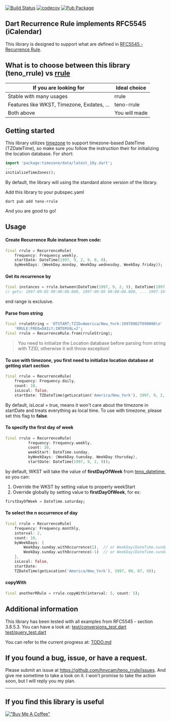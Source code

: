 [![Build Status](https://github.com/hnvcam/teno_rrule/actions/workflows/ci.yaml/badge.svg)](https://github.com/hnvcam/teno_rrule)
[![codecov](https://codecov.io/gh/hnvcam/teno_rrule/graph/badge.svg?token=APASI667F0)](https://codecov.io/gh/hnvcam/teno_rrule)
[![Pub Package](https://img.shields.io/pub/v/teno_rrule)](https://pub.dev/packages/teno_rrule)

## Dart Recurrence Rule implements RFC5545 (iCalendar)
This library is designed to support what are defined in [RFC5545 - Recurrence Rule](https://datatracker.ietf.org/doc/html/rfc5545#section-3.8.5.3).

## What is to choose between this library (teno_rrule) vs [rrule](https://pub.dev/packages/rrule)
| **If you are looking for**                 | Ideal choice  |
|--------------------------------------------|---------------|
| Stable with many usages                    | rrule         |
| Features like WKST, Timezone, Exdates, ... | teno-rrule    |
| Both above                                 | You will made |

## Getting started

This library utilizes [timezone](https://pub.dev/packages/timezone) to support timezone-based DateTime (TZDateTime),
so make sure you follow the instruction their for initializing the location database. For short:
```dart
import 'package:timezone/data/latest_10y.dart';
...
initializeTimeZones();
```
By default, the library will using the standard alone version of the library.

Add this library to your pubspec.yaml
```shell
dart pub add teno-rrule
```
And you are good to go! 

## Usage

#### Create Recurrence Rule instance from code:
```dart
final rrule = RecurrenceRule(
    frequency: Frequency.weekly,
    startDate: DateTime(1997, 9, 2, 9, 0, 0),
    byWeekDays: {WeekDay.monday, WeekDay.wednesday, WeekDay.friday});
```

#### Get its recurrence by
```dart
final instances = rrule.between(DateTime(1997, 9, 2, 9), DateTime(1997, 10, 2, 9));
// gets: 1997-09-03 09:00:00.000, 1997-09-05 09:00:00.000, ... 1997-10-01 09:00:00.000
```
end range is exclusive.

#### Parse from string
```dart
final rruleString = 'DTSTART;TZID=America/New_York:19970902T090000\n'
    'RRULE:FREQ=DAILY;INTERVAL=2';
final rrule = RecurrenceRule.from(rruleString);
```
> You need to initialize the Location database before parsing from string with TZID, otherwise it will throw exception!

#### To use with timezone, you first need to initialize location database at getting start section
```dart
final rrule = RecurrenceRule(
    frequency: Frequency.daily,
    count: 10,
    isLocal: false,
    startDate: TZDateTime(getLocation('America/New_York'), 1997, 9, 2, 9));
```
By default, isLocal = true, means it won't care about the timezone in startDate and treats everything as local time. 
To use with timezone, please set this flag to **false**.

#### To specify the first day of week
```dart
final rrule = RecurrenceRule(
          frequency: Frequency.weekly,
          count: 10,
          weekStart: DateTime.sunday,
          byWeekDays: {WeekDay.tuesday, WeekDay.thursday},
          startDate: DateTime(1997, 9, 2, 9));
```
by default, WKST will take the value of **firstDayOfWeek** from [teno_datetime](https://pub.dev/packages/teno_datetime), so you can:
1. Override the WKST by setting value to property weekStart
2. Override globally by setting value to **firstDayOfWeek**, for ex:
```dart
firstDayOfWeek = DateTime.saturday;
```

#### To select the n occurrence of day
```dart
final rrule = RecurrenceRule(
    frequency: Frequency.monthly,
    interval: 2,
    count: 10,
    byWeekDays: {
        WeekDay.sunday.withOccurrence(1),  // or WeekDay(DateTime.sunday, 1)
        WeekDay.sunday.withOccurrence(-1)  // or WeekDay(DateTime.sunday, -1)
    },
    isLocal: false,
    startDate:
    TZDateTime(getLocation('America/New_York'), 1997, 09, 07, 9));
```
#### copyWith
```dart
final anotherRRule = rrule.copyWith(interval: 5, count: 5);
```

## Additional information
This library has been tested with all examples from RFC5545 - section 3.8.5.3. You can have a look at:
[test/conversions_test.dart](test/conversions_test.dart)
[test/query_test.dart](test/conversions_test.dart)

You can refer to the current progress at: [TODO.md](TODO.md)

## If you found a bug, issue, or have a request.
Please submit an issue at https://github.com/hnvcam/teno_rrule/issues. And give me sometime to take a look on it.
I won't promise to take the action soon, but I will reply you my plan.


---

## If you find this library is useful
[!["Buy Me A Coffee"](https://www.buymeacoffee.com/assets/img/custom_images/orange_img.png)](https://www.buymeacoffee.com/hnvcam)